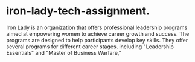 # iron-lady-tech-assignment.
 Iron Lady is an organization that offers professional leadership programs aimed at empowering women to achieve career growth and success. The programs are designed to help participants develop key skills. They offer several programs for different career stages, including "Leadership Essentials" and "Master of Business Warfare," 
